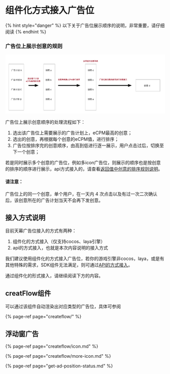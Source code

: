 # 组件化方式接入广告位

{% hint style="danger" %}
以下关于广告位展示顺序的说明，非常重要，请仔细阅读
{% endhint %}

### 广告位上展示创意的规则

![](../../../.gitbook/assets/image%20%2891%29.png)

广告位上展示创意顺序的处理流程如下：

1. 选出该广告位上需要展示的广告计划上，eCPM最高的创意；
2. 选出的创意，再根据每个创意的eCPM值，进行排序；
3. 广告位按排序完的创意顺序，由高到低进行逐一展示，用户点击过后，切换至下一个创意；

若是同时展示多个创意的广告位，例如多icon广告位，则展示的顺序也是按创意的排序的顺序进行展示，api方式接入的，请查看[返回值中创意的排序规则说明](../api/#hui-zhi-zhong-chuang-yi-de-pai-xu-gui-ze)。

#### 请注意：

广告位上的同一个创意，单个用户，在一天内 4 次点击以及有过一次二次确认后，该创意所在的广告计划当天不会再下发创意。

## 接入方式说明

目前天幕广告位接入的方式有两种：

1. 组件化的方式接入（仅支持cocos、laya引擎）
2. api的方式接入，也就是本次内容说明的接入方式

我们建议使用组件化的方式接入广告位，若你的游戏引擎非cocos，laya，或是有其他特殊的需求，SDK组件无法满足，则可通过[API的方式接入](../api/)。

通过组件化的形式接入，请继续阅读下方的内容。

## creatFlow组件

可以通过该组件自动渲染出对应类型的广告位，具体可参阅

{% page-ref page="createflow/" %}

## 浮动窗广告

{% page-ref page="createflow/icon.md" %}

{% page-ref page="createflow/more-icon.md" %}

{% page-ref page="get-ad-position-status.md" %}

